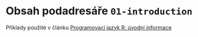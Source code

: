 # Obsah podadresáře `01-introduction`

Příklady použité v článku [Programovací jazyk R: úvodní informace](https://www.root.cz/clanky/programovaci-jazyk-r-uvodni-informace/)
